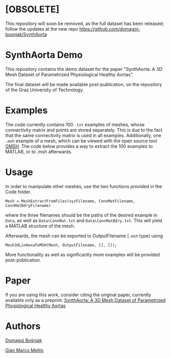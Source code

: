# [OBSOLETE] 
This repository will soon be removed, as the full dataset has been released; follow the updates at the new repo https://github.com/domagoj-bosnjak/SynthAorta

# SynthAorta Demo
This repository contains the demo dataset for the paper "SynthAorta: A 3D Mesh Dataset of Parametrized Physiological Healthy Aortas".

The final dataset will be made available post-publication, on the repository of the Graz University of Technology.

# Examples
The code currently contains 100 `.txt` examples of meshes, whose connectivity matrix and points are stored separately. This is due to the fact that the same connectivity matrix is used in all examples. Additionally, one `.msh` example of a mesh, which can be viewed with the open source tool [GMSH](https://gmsh.info/). The code below provides a way to extract the 100 examples to MATLAB, or to .msh afterwards.

# Usage
In order to manipulate other meshes, use the two functions provided in the Code folder.

```
Mesh = MeshExtractFromFiles(xyzFilename, ConnMatFilename, ConnMatBdryFilename)
```
where the three filenames should be the paths of the desired example in `Data`, as well as `Data\ConnMat.txt` and `Data\ConnMatBdry.txt`. This will yield a MATLAB structure of the mesh.

Afterwards, the mesh can be exported to OutputFilename (`.msh` type) using
```
Mesh3dLinHexaToMSH(Mesh, OutputFilename, [], []);
```
More functionality as well as significantly more examples will be provided post-publication.

# Paper
If you are using this work, consider citing the original paper, currently available only as a preprint:
[SynthAorta: A 3D Mesh Dataset of Parametrized Physiological Healthy Aortas](https://arxiv.org/abs/2409.08635)

# Authors
[Domagoj Bošnjak](https://scholar.google.com/citations?user=cTvCvggAAAAJ&hl=en)

[Gian Marco Melito](https://scholar.google.at/citations?user=M_ktJ8QAAAAJ&hl=it)

